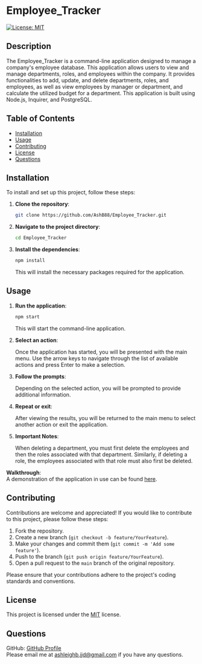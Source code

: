 # Employee_Tracker

[![License: MIT](https://img.shields.io/badge/License-MIT-yellow.svg)](https://opensource.org/licenses/MIT)

## Description
The Employee_Tracker is a command-line application designed to manage a company's employee database. This application allows users to view and manage departments, roles, and employees within the company. It provides functionalities to add, update, and delete departments, roles, and employees, as well as view employees by manager or department, and calculate the utilized budget for a department. This application is built using Node.js, Inquirer, and PostgreSQL.

## Table of Contents
- [Installation](#installation)
- [Usage](#usage)
- [Contributing](#contributing)
- [License](#license)
- [Questions](#questions)

## Installation
To install and set up this project, follow these steps:

1. **Clone the repository**:

    ```bash
    git clone https://github.com/AshB88/Employee_Tracker.git
    ```

2. **Navigate to the project directory**:

    ```bash
    cd Employee_Tracker
    ```

3. **Install the dependencies**:

    ```bash
    npm install
    ```
    This will install the necessary packages required for the application.

## Usage

1. **Run the application**:

    ```bash
    npm start
    ```
    This will start the command-line application.

2. **Select an action**:

    Once the application has started, you will be presented with the main menu. Use the arrow keys to navigate through the list of available actions and press Enter to make a selection.

3. **Follow the prompts**:

    Depending on the selected action, you will be prompted to provide additional information.

4. **Repeat or exit**:

    After viewing the results, you will be returned to the main menu to select another action or exit the application.

5. **Important Notes**:

    When deleting a department, you must first delete the employees and then the roles associated with that department. Similarly, if deleting a role, the employees associated with that role must also first be deleted.

**Walkthrough**:  
 A demonstration of the application in use can be found [here](https://drive.google.com/file/d/1mMlmI6IcqoYhlG_OeL85Tp55BBnBA6PF/view?usp=sharing).

## Contributing
Contributions are welcome and appreciated! If you would like to contribute to this project, please follow these steps:

1. Fork the repository.
2. Create a new branch (`git checkout -b feature/YourFeature`).
3. Make your changes and commit them (`git commit -m 'Add some feature'`).
4. Push to the branch (`git push origin feature/YourFeature`).
5. Open a pull request to the `main` branch of the original repository.

Please ensure that your contributions adhere to the project's coding standards and conventions.

## License
This project is licensed under the [MIT](https://opensource.org/licenses/MIT) license.

## Questions
GitHub: [GitHub Profile](https://github.com/AshB88)  
Please email me at ashleighb.jjd@gmail.com if you have any questions.